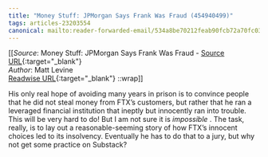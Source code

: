 ```yaml
---
title: "Money Stuff: JPMorgan Says Frank Was Fraud (454940499)"
tags: articles-23203554
canonical: mailto:reader-forwarded-email/534a8be70212feab90fcb72a70fc03c0
---
```


[[_Source_: Money Stuff: JPMorgan Says Frank Was Fraud - [Source URL](mailto:reader-forwarded-email/534a8be70212feab90fcb72a70fc03c0){:target="_blank"}<br>
_Author_: Matt Levine<br>
[Readwise URL](https://readwise.io/open/454940499){:target="_blank"}
::wrap]]

His only real hope of avoiding many years in prison is to convince people that he did not steal money from FTX’s customers, but rather that he ran a leveraged financial institution that ineptly but innocently ran into trouble. This will be very hard to do! But I am not sure it is *impossible* . The task, really, is to lay out a reasonable-seeming story of how FTX’s innocent choices led to its insolvency. Eventually he has to do that to a jury, but why not get some practice on Substack?

